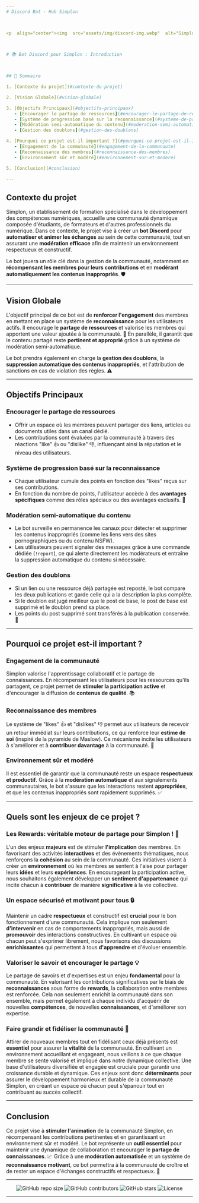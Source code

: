 ```yaml
---
# Discord Bot - Hub Simplon

  

<p  align="center"><img  src="assets/img/discord-img.webp"  alt="Simplon main-img"  width="300"  height="auto"/></p>

  

# 📚 Bot Discord pour Simplon : Introduction

  

## 📖 Sommaire

1. [Contexte du projet](#contexte-du-projet)

2. [Vision Globale](#vision-globale)

3. [Objectifs Principaux](#objectifs-principaux)
   - [Encourager le partage de ressources](#encourager-le-partage-de-ressources)
   - [Système de progression basé sur la reconnaissance](#systeme-de-progression-base-sur-la-reconnaissance)
   - [Modération semi-automatique du contenu](#moderation-semi-automatique-du-contenu)
   - [Gestion des doublons](#gestion-des-doublons)

4. [Pourquoi ce projet est-il important ?](#pourquoi-ce-projet-est-il-important)
   - [Engagement de la communauté](#engagement-de-la-communaute)
   - [Reconnaissance des membres](#reconnaissance-des-membres)
   - [Environnement sûr et modéré](#environnement-sur-et-modere)

5. [Conclusion](#conclusion)

---
```


## Contexte du projet

Simplon, un établissement de formation spécialisé dans le développement des compétences numériques, accueille une communauté dynamique composée d'étudiants, de formateurs et d'autres professionnels du numérique. Dans ce contexte, le projet vise à créer un **bot Discord** pour **automatiser et animer les échanges** au sein de cette communauté, tout en assurant une **modération efficace** afin de maintenir un environnement respectueux et constructif.

Le bot jouera un rôle clé dans la gestion de la communauté, notamment en **récompensant les membres pour leurs contributions** et en **modérant automatiquement les contenus inappropriés**. 🛡️

---

## Vision Globale

L'objectif principal de ce bot est de **renforcer l'engagement** des membres en mettant en place un système de **reconnaissance** pour les utilisateurs actifs. Il encourage le **partage de ressources** et valorise les membres qui apportent une valeur ajoutée à la communauté. 🚀 En parallèle, il garantit que le contenu partagé reste **pertinent et approprié** grâce à un système de modération semi-automatique.

Le bot prendra également en charge la **gestion des doublons**, la **suppression automatique des contenus inappropriés**, et l'attribution de sanctions en cas de violation des règles. ⚠️

---

## Objectifs Principaux

### Encourager le partage de ressources

- Offrir un espace où les membres peuvent partager des liens, articles ou documents utiles dans un canal dédié.
- Les contributions sont évaluées par la communauté à travers des réactions "like" 👍 ou "dislike" 👎, influençant ainsi la réputation et le niveau des utilisateurs.

### Système de progression basé sur la reconnaissance

- Chaque utilisateur cumule des points en fonction des "likes" reçus sur ses contributions.
- En fonction du nombre de points, l'utilisateur accède à des **avantages spécifiques** comme des rôles spéciaux ou des avantages exclusifs. 🏅

### Modération semi-automatique du contenu

- Le bot surveille en permanence les canaux pour détecter et supprimer les contenus inappropriés (comme les liens vers des sites pornographiques ou du contenu NSFW).
- Les utilisateurs peuvent signaler des messages grâce à une commande dédiée (`!report`), ce qui alerte directement les modérateurs et entraîne la suppression automatique du contenu si nécessaire.

### Gestion des doublons

- Si un lien ou une ressource déjà partagée est reposté, le bot compare les deux publications et garde celle qui a la description la plus complète.
- Si le doublon est jugé meilleur que le post de base, le post de base est supprimé et le doublon prend sa place.
- Les points du post supprimé sont transférés à la publication conservée. 🎯

---

## Pourquoi ce projet est-il important ?

### Engagement de la communauté

Simplon valorise l'apprentissage collaboratif et le partage de connaissances. En récompensant les utilisateurs pour les ressources qu'ils partagent, ce projet permet de **stimuler la participation active** et d'encourager la diffusion de **contenus de qualité**. 📚

### Reconnaissance des membres

Le système de "likes" 👍 et "dislikes" 👎 permet aux utilisateurs de recevoir un retour immédiat sur leurs contributions, ce qui renforce leur **estime de soi** (inspiré de la pyramide de Maslow). Ce mécanisme incite les utilisateurs à s'améliorer et à **contribuer davantage** à la communauté. 🙌

### Environnement sûr et modéré

Il est essentiel de garantir que la communauté reste un espace **respectueux et productif**. Grâce à la **modération automatique** et aux signalements communautaires, le bot s'assure que les interactions restent **appropriées**, et que les contenus inappropriés sont rapidement supprimés. ✅

---
## Quels sont les enjeux de ce projet ?

### Les Rewards: véritable moteur de partage pour Simplon !  🚀

L'un des enjeux **majeurs** est de stimuler **l'implication** des membres. 
En favorisant des activités **interactives** et des événements thématiques, nous renforçons la **cohésion** au sein de la communauté. 
Ces initiatives visent à créer un **environnement** où les membres se sentent à l'aise pour partager leurs **idées** et leurs **expériences**. 
En encourageant la participation active, nous souhaitons également développer un **sentiment d'appartenance** qui incite chacun à **contribuer** de manière **significative** à la vie collective.


### Un espace sécurisé et motivant pour tous 🔒
Maintenir un cadre **respectueux** et constructif est **crucial** pour le bon fonctionnement d'une communauté.
Cela implique non seulement **d'intervenir** en cas de comportements inappropriés, mais aussi de **promouvoir** des interactions constructives. 
En cultivant un espace où chacun peut s'exprimer librement, nous favorisons des discussions **enrichissantes** qui permettent à tous **d'apprendre** et d'évoluer ensemble.

### Valoriser le savoir et encourager le partage 💡
Le partage de savoirs et d'expertises est un enjeu **fondamental** pour la communauté.
En valorisant les contributions significatives par le biais de **reconnaissances** sous forme de **rewards**, la collaboration entre membres est renforcée.
Cela non seulement enrichit la communauté dans son ensemble, mais permet également à chaque individu d'acquérir de nouvelles **compétences**, de nouvelles **connaissances**, et d'améliorer son expertise.

### Faire grandir et fidéliser la communauté 🎯

Attirer de nouveaux membres tout en fidélisant ceux déjà présents est **essentiel** pour assurer la **vitalité** de la communauté. 
En cultivant un environnement accueillant et engageant, nous veillons à ce que chaque membre se sente valorisé et impliqué dans notre dynamique collective. 
Une base d'utilisateurs diversifiée et engagée est cruciale pour garantir une croissance durable et dynamique.
Ces enjeux sont donc **déterminants** pour assurer le développement harmonieux et durable de la communauté Simplon, en créant un espace où chacun peut s'épanouir tout en contribuant au succès collectif.

---

## Conclusion

Ce projet vise à **stimuler l'animation** de la communauté Simplon, en récompensant les contributions pertinentes et en garantissant un environnement sûr et modéré. Le bot représente un **outil essentiel** pour maintenir une dynamique de collaboration et encourager le **partage de connaissances**. 📈 Grâce à une **modération automatisée** et un système de **reconnaissance motivant**, ce bot permettra à la communauté de croître et de rester un espace d'échanges constructifs et respectueux. 🌟

---
  
<div  align="center">

<img  src="https://img.shields.io/github/repo-size/Simplon-hdf/discord-p4-bot-simplon-hub-doc"  alt="GitHub repo size" />

<img  src="https://img.shields.io/github/contributors/Simplon-hdf/discord-p4-bot-simplon-hub-doc"  alt="GitHub contributors" />

<img  src="https://img.shields.io/github/stars/Simplon-hdf/discord-p4-bot-simplon-hub-doc?style=social"  alt="GitHub stars" />

<img  src="https://img.shields.io/github/license/Simplon-hdf/discord-p4-bot-simplon-hub-doc"  alt="License" />

</div>

---

